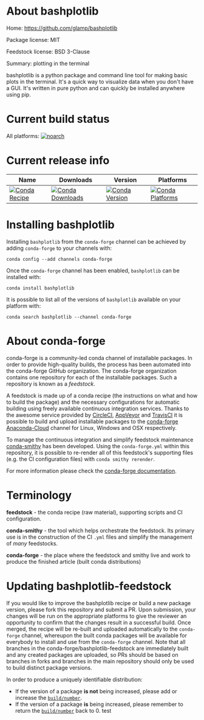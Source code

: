 About bashplotlib
=================

Home: https://github.com/glamp/bashplotlib

Package license: MIT

Feedstock license: BSD 3-Clause

Summary: plotting in the terminal

bashplotlib is a python package and command line tool for making
basic plots in the terminal. It's a quick way to visualize data when
you don't have a GUI. It's written in pure python and can quickly
be installed anywhere using pip.


Current build status
====================

All platforms:
[![noarch](https://img.shields.io/circleci/project/github/conda-forge/bashplotlib-feedstock/master.svg?label=noarch)](https://circleci.com/gh/conda-forge/bashplotlib-feedstock)

Current release info
====================

| Name | Downloads | Version | Platforms |
| --- | --- | --- | --- |
| [![Conda Recipe](https://img.shields.io/badge/recipe-bashplotlib-green.svg)](https://anaconda.org/conda-forge/bashplotlib) | [![Conda Downloads](https://img.shields.io/conda/dn/conda-forge/bashplotlib.svg)](https://anaconda.org/conda-forge/bashplotlib) | [![Conda Version](https://img.shields.io/conda/vn/conda-forge/bashplotlib.svg)](https://anaconda.org/conda-forge/bashplotlib) | [![Conda Platforms](https://img.shields.io/conda/pn/conda-forge/bashplotlib.svg)](https://anaconda.org/conda-forge/bashplotlib) |

Installing bashplotlib
======================

Installing `bashplotlib` from the `conda-forge` channel can be achieved by adding `conda-forge` to your channels with:

```
conda config --add channels conda-forge
```

Once the `conda-forge` channel has been enabled, `bashplotlib` can be installed with:

```
conda install bashplotlib
```

It is possible to list all of the versions of `bashplotlib` available on your platform with:

```
conda search bashplotlib --channel conda-forge
```


About conda-forge
=================

conda-forge is a community-led conda channel of installable packages.
In order to provide high-quality builds, the process has been automated into the
conda-forge GitHub organization. The conda-forge organization contains one repository
for each of the installable packages. Such a repository is known as a *feedstock*.

A feedstock is made up of a conda recipe (the instructions on what and how to build
the package) and the necessary configurations for automatic building using freely
available continuous integration services. Thanks to the awesome service provided by
[CircleCI](https://circleci.com/), [AppVeyor](https://www.appveyor.com/)
and [TravisCI](https://travis-ci.org/) it is possible to build and upload installable
packages to the [conda-forge](https://anaconda.org/conda-forge)
[Anaconda-Cloud](https://anaconda.org/) channel for Linux, Windows and OSX respectively.

To manage the continuous integration and simplify feedstock maintenance
[conda-smithy](https://github.com/conda-forge/conda-smithy) has been developed.
Using the ``conda-forge.yml`` within this repository, it is possible to re-render all of
this feedstock's supporting files (e.g. the CI configuration files) with ``conda smithy rerender``.

For more information please check the [conda-forge documentation](https://conda-forge.org/docs/).

Terminology
===========

**feedstock** - the conda recipe (raw material), supporting scripts and CI configuration.

**conda-smithy** - the tool which helps orchestrate the feedstock.
                   Its primary use is in the construction of the CI ``.yml`` files
                   and simplify the management of *many* feedstocks.

**conda-forge** - the place where the feedstock and smithy live and work to
                  produce the finished article (built conda distributions)


Updating bashplotlib-feedstock
==============================

If you would like to improve the bashplotlib recipe or build a new
package version, please fork this repository and submit a PR. Upon submission,
your changes will be run on the appropriate platforms to give the reviewer an
opportunity to confirm that the changes result in a successful build. Once
merged, the recipe will be re-built and uploaded automatically to the
`conda-forge` channel, whereupon the built conda packages will be available for
everybody to install and use from the `conda-forge` channel.
Note that all branches in the conda-forge/bashplotlib-feedstock are
immediately built and any created packages are uploaded, so PRs should be based
on branches in forks and branches in the main repository should only be used to
build distinct package versions.

In order to produce a uniquely identifiable distribution:
 * If the version of a package **is not** being increased, please add or increase
   the [``build/number``](https://conda.io/docs/user-guide/tasks/build-packages/define-metadata.html#build-number-and-string).
 * If the version of a package **is** being increased, please remember to return
   the [``build/number``](https://conda.io/docs/user-guide/tasks/build-packages/define-metadata.html#build-number-and-string)
   back to 0.
test
